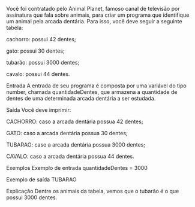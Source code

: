 Você foi contratado pelo Animal Planet, famoso canal de televisão por assinatura que fala sobre animais, para criar um programa que identifique um animal pela arcada dentária. Para isso, você deve seguir a seguinte tabela:

cachorro: possui 42 dentes;

gato: possui 30 dentes;

tubarão: possui 3000 dentes;

cavalo: possui 44 dentes.

Entrada
A entrada de seu programa é composta por uma variável do tipo number, chamada quantidadeDentes, que armazena a quantidade de dentes de uma determinada arcada dentária a ser estudada.

Saída
Você deve imprimir:

CACHORRO: caso a arcada dentária possua 42 dentes;

GATO: caso a arcada dentária possua 30 dentes;

TUBARAO: caso a arcada dentária possua 3000 dentes;

CAVALO: caso a arcada dentária possua 44 dentes.

Exemplos
Exemplo de entrada
quantidadeDentes = 3000

Exemplo de saída
TUBARAO

Explicação
Dentre os animais da tabela, vemos que o tubarão é o que possui 3000 dentes.



